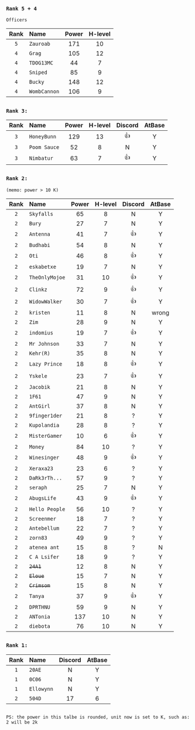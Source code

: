 ### `Rank 5 + 4`

```
Officers
```
| Rank | Name         | Power | H-level | 
| :--: | :----------- | :---: | :-----: | 
| `5`  | `Zauroab`    |  171  |    10   |  
| `4`  | `Grag`       |  105  |    12   |  
| `4`  | `TDOG13MC`   |  44   |    7    | 
| `4`  | `Sniped`     |  85   |    9    | 
| `4`  | `Bucky`      |  148  |    12   | 
| `4`  | `WombCannon` |  106  |    9    | 


##
### `Rank 3:`
| Rank | Name         | Power | H-level | Discord | AtBase |
| :--: | :----------- | :---: | :-----: | :-----: | :----: |
| `3`  | `HoneyBunn`  |  129  |    13   |    👍   |    Y   |
| `3`  | `Poom Sauce` |  52   |    8    |    N    |    Y   |
| `3`  | `Nimbatur`   |  63   |    7    |    👍   |    Y   | 

## 
### `Rank 2:` 
```
(memo: power > 10 K)
```
| Rank | Name          | Power | H-level | Discord | AtBase |
| :--: | :-----------  | :---: | :-----: | :-----: | :----: |
| `2`  | `Skyfalls`    |  65   |    8    |    N    |    Y   |
| `2`  | `Bury`        |  27   |    7    |    N    |    Y   |
| `2`  | `Antenna`     |  41   |    7    |    👍   |    Y   |
| `2`  | `Budhabi`     |  54   |    8    |    N    |    Y   |
| `2`  | `Oti`         |  46   |    8    |    👍   |    Y   |
| `2`  | `eskabetxe`   |  19   |    7    |    N    |    Y   |
| `2`  | `TheOnlyMojoe`|  31   |    10   |    👍   |    Y   |
| `2`  | `Clinkz`      |  72   |    9    |    👍   |    Y   |
| `2`  | `WidowWalker` |  30   |    7    |    👍   |    Y   |
| `2`  | `kristen`     |  11   |    8    |    N    |    wrong|
| `2`  | `Zim`         |  28   |    9    |    N    |    Y   |
| `2`  | `indomius`    |  19   |    7    |    👍   |    Y   |-
| `2`  | `Mr Johnson`  |  33   |    7    |    N    |    Y   |-
| `2`  | `Kehr(R)`     |  35   |    8    |    N    |    Y   |
| `2`  | `Lazy Prince` |  18   |    8    |    👍   |    Y   |
| `2`  | `Yskele`      |  23   |    7    |    👍   |    Y   |-
| `2`  | `Jacobik`     |  21   |    8    |    N    |    Y   |
| `2`  | `1F61`        |  47   |    9    |    N    |    Y   |
| `2`  | `AntGirl`     |  37   |    8    |    N    |    Y   |
| `2`  | `9finger1der` |  21   |    8    |    ?    |    Y   |
| `2`  | `Kupolandia`  |  28   |    8    |    ?    |    Y   |
| `2`  | `MisterGamer` |  10   |    6    |    👍   |    Y   |
| `2`  | `Money`       |  84   |    10   |    ?    |    Y   |
| `2`  | `Winesinger`  |  48   |    9    |    👍   |    Y   |
| `2`  | `Xeraxa23`    |  23   |    6    |    ?    |    Y   |
| `2`  | `DaRk3rTh...` |  57   |    9    |    ?    |    Y   |
| `2`  | `seraph`      |  25   |    7    |    N    |    Y   |
| `2`  | `AbugsLife`   |  43   |    9    |    👍   |    Y   |
| `2`  | `Hello People`|  56   |    10   |    ?    |    Y   |
| `2`  | `Screenmer`   |  18   |    7    |    ?    |    Y   |
| `2`  | `Antebellum`  |  22   |    7    |    ?    |    Y   |
| `2`  | `zorn83`      |  49   |    9    |    ?    |    Y   |
| `2`  | `atenea ant`  |  15   |    8    |    ?    |    N   |
| `2`  | `C A Lsifer`  |  18   |    9    |    ?    |    Y   |
| `2`  | ~~`24A1`~~    |  12   |    8    |    N    |    Y   |
| `2`  | ~~`Eloue`~~   |  15   |    7    |    N    |    Y   |
| `2`  | ~~`Crimsom`~~ |  15   |    8    |    N    |    Y   |
| `2`  | `Tanya`       |  37   |    9    |    👍   |    Y   |
| `2`  | `DPRTHNU`     |  59   |    9    |    N    |    Y   |
| `2`  | `ANTonia`     |  137  |    10   |    N    |    Y   |
| `2`  | `diebota`     |  76   |    10   |    N    |    Y   |








## 
### `Rank 1:`
| Rank | Name           | Discord | AtBase |
| :--: | :-----------   | :-----: | :----: |
| `1`  | `20AE`         |    N    |    Y   |
| `1`  | `0C06`         |    N    |    Y   |
| `1`  | `Ellowynn`     |    N    |    Y   |
| `2`  | `504D`         |  17     |    6   | 
## 

`PS: the power in this talbe is rounded, unit now is set to K, such as: 2 will be 2k`
